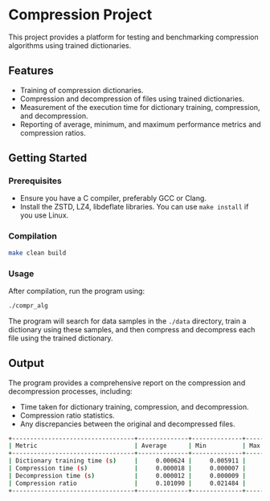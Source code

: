 # Compression Project

This project provides a platform for testing and benchmarking compression algorithms using trained dictionaries.

## Features

- Training of compression dictionaries.
- Compression and decompression of files using trained dictionaries.
- Measurement of the execution time for dictionary training, compression, and decompression.
- Reporting of average, minimum, and maximum performance metrics and compression ratios.

## Getting Started

### Prerequisites

- Ensure you have a C compiler, preferably GCC or Clang.
- Install the ZSTD, LZ4, libdeflate libraries. You can use `make install` if you use Linux.

### Compilation

```bash
make clean build
```

### Usage

After compilation, run the program using:

```bash
./compr_alg
```

The program will search for data samples in the `./data` directory, train a dictionary using these samples, and then compress and decompress each file using the trained dictionary.

## Output

The program provides a comprehensive report on the compression and decompression processes, including:

- Time taken for dictionary training, compression, and decompression.
- Compression ratio statistics.
- Any discrepancies between the original and decompressed files.

```bash
+----------------------------------+--------------+--------------+--------------+
| Metric                           | Average      | Min          | Max          |
+----------------------------------+--------------+--------------+--------------+
| Dictionary training time (s)     |     0.000624 |     0.005911 |     0.017405 |
| Compression time (s)             |     0.000018 |     0.000007 |     0.000062 |
| Decompression time (s)           |     0.000012 |     0.000009 |     0.000036 |
| Compression ratio                |     0.101090 |     0.021484 |     1.013672 |
+----------------------------------+--------------+--------------+--------------+
```
